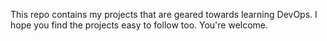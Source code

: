 This repo contains my projects that are geared towards learning DevOps. I hope you find the projects easy to follow too. You're welcome.
